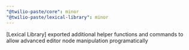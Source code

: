 ```yaml
---
"@twilio-paste/core": minor
"@twilio-paste/lexical-library": minor
---
```


[Lexical Library] exported additional helper functions and commands to allow advanced editor node manipulation programatically
